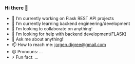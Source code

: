 ### Hi there 👋





- 🔭 I’m currently working on Flask REST API projects
- 🌱 I’m currently learning backend engineering/development
- 👯 I’m looking to collaborate on anything!
- 🤔 I’m looking for help with backend development(FLASK)
- 💬 Ask me about anything!
- 📫 How to reach me: jorgen.digree@gmail.com
- 😄 Pronouns: ...
- ⚡ Fun fact: ...


